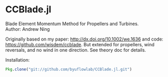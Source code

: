 # CCBlade.jl

Blade Element Momentum Method for Propellers and Turbines.  
Author: Andrew Ning

Originally based on my paper: http://dx.doi.org/10.1002/we.1636 and code: https://github.com/wisdem/ccblade.  But extended for propellers, wind reversals, and no wind in one direction.  See theory doc for details.

Installation:
```julia
Pkg.clone("git://github.com/byuflowlab/CCBlade.jl.git")
```
